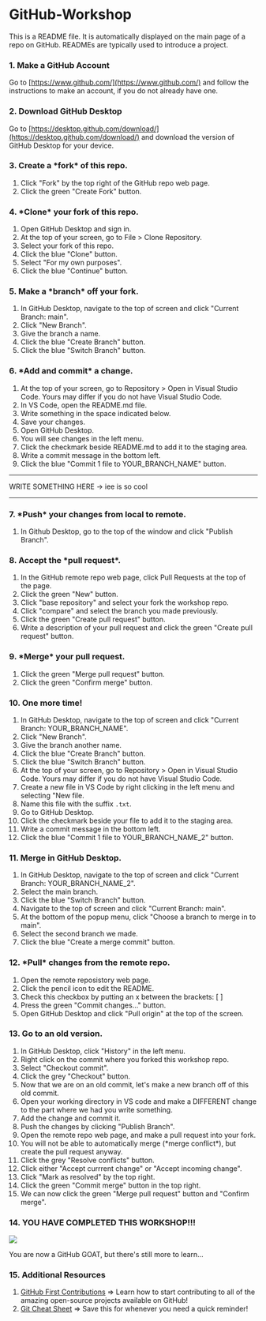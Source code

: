 # GitHub-Workshop

This is a README file. It is automatically displayed on the main page of a repo on GitHub. READMEs are typically used to introduce a project. <br>

### 1. Make a GitHub Account
Go to [https://www.github.com/](https://www.github.com/) and follow the instructions to make an account, if you do not already have one. 

### 2. Download GitHub Desktop
Go to [https://desktop.github.com/download/](https://desktop.github.com/download/) and download the version of GitHub Desktop for your device. 

### 3. Create a \*fork\* of this repo.
1. Click "Fork" by the top right of the GitHub repo web page.
2. Click the green "Create Fork" button. 

### 4. \*Clone\* your fork of this repo. 
1. Open GitHub Desktop and sign in. 
2. At the top of your screen, go to File > Clone Repository.
3. Select your fork of this repo.
4. Click the blue "Clone" button.
5. Select "For my own purposes".
6. Click the blue "Continue" button.

### 5. Make a \*branch\* off your fork. 
1. In GitHub Desktop, navigate to the top of screen and click "Current Branch: main".
2. Click "New Branch".
3. Give the branch a name.
4. Click the blue "Create Branch" button.
5. Click the blue "Switch Branch" button.

###  6. \*Add and commit\* a change. 
1. At the top of your screen, go to Repository > Open in Visual Studio Code. Yours may differ if you do not have Visual Studio Code.
2. In VS Code, open the README.md file.
3. Write something in the space indicated below.
4. Save your changes.
5. Open GitHub Desktop.
6. You will see changes in the left menu.
7. Click the checkmark beside README.md to add it to the staging area.
8. Write a commit message in the bottom left.
9. Click the blue "Commit 1 file to YOUR_BRANCH_NAME" button. 

<hr>
WRITE SOMETHING HERE ->  iee is so cool
<hr>

### 7. \*Push\* your changes from local to remote. 
1. In Github Desktop, go to the top of the window and click "Publish Branch".

### 8. Accept the \*pull request\*. 
1. In the GitHub remote repo web page, click Pull Requests at the top of the page.
2. Click the green "New" button.
3. Click "base repository" and select your fork the workshop repo.
4. Click "compare" and select the branch you made previously.
5. Click the green "Create pull request" button.
6. Write a description of your pull request and click the green "Create pull request" button.

### 9. \*Merge\* your pull request.
1. Click the green "Merge pull request" button.
2. Click the green "Confirm merge" button.

### 10. One more time!
1. In GitHub Desktop, navigate to the top of screen and click "Current Branch: YOUR_BRANCH_NAME".
2. Click "New Branch".
3. Give the branch another name.
4. Click the blue "Create Branch" button.
5. Click the blue "Switch Branch" button.
6. At the top of your screen, go to Repository > Open in Visual Studio Code. Yours may differ if you do not have Visual Studio Code.
7. Create a new file in VS Code by right clicking in the left menu and selecting "New file.
8. Name this file with the suffix `.txt`.
9. Go to GitHub Desktop.
10. Click the checkmark beside your file to add it to the staging area.
11. Write a commit message in the bottom left.
12. Click the blue "Commit 1 file to YOUR_BRANCH_NAME_2" button.

### 11. Merge in GitHub Desktop.
1. In GitHub Desktop, navigate to the top of screen and click "Current Branch: YOUR_BRANCH_NAME_2".
2. Select the main branch.
3. Click the blue "Switch Branch" button.
4. Navigate to the top of screen and click "Current Branch: main".
5. At the bottom of the popup menu, click "Choose a branch to merge in to main".
6. Select the second branch we made.
7. Click the blue "Create a merge commit" button.

### 12. \*Pull\* changes from the remote repo.
1. Open the remote reposistory web page.
2. Click the pencil icon to edit the README.
3. Check this checkbox by putting an x between the brackets: [ ] 
4. Press the green "Commit changes..." button.
5. Open GitHub Desktop and click "Pull origin" at the top of the screen.

### 13. Go to an old version. 
1. In GitHub Desktop, click "History" in the left menu.
2. Right click on the commit where you forked this workshop repo.
3. Select "Checkout commit".
4. Click the grey "Checkout" button.
5. Now that we are on an old commit, let's make a new branch off of this old commit.
6. Open your working directory in VS code and make a DIFFERENT change to the part where we had you write something.
7. Add the change and commit it.
8. Push the changes by clicking "Publish Branch".
9. Open the remote repo web page, and make a pull request into your fork.
10. You will not be able to automatically merge (\*merge conflict\*), but create the pull request anyway.
11. Click the grey "Resolve conflicts" button.
12. Click either "Accept currrent change" or "Accept incoming change".
13. Click "Mark as resolved" by the top right.
14. Click the green "Commit merge" button in the top right.
15. We can now click the green "Merge pull request" button and "Confirm merge".

### 14. YOU HAVE COMPLETED THIS WORKSHOP!!!

![](https://c.tenor.com/nwLYtqRSX68AAAAC/tenor.gif)

You are now a GitHub GOAT, but there's still more to learn...

### 15. Additional Resources
1. [GitHub First Contributions](https://github.com/firstcontributions/first-contributions) => Learn how to start contributing to all of the amazing open-source projects available on GitHub!
2. [Git Cheat Sheet](https://education.github.com/git-cheat-sheet-education.pdf) => Save this for whenever you need a quick reminder!










